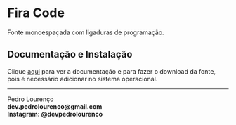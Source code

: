 # Fira Code

Fonte monoespaçada com ligaduras de programação.

## Documentação e Instalação

Clique [aqui](https://github.com/tonsky/FiraCode) para ver a documentação e para fazer o download da fonte, pois é necessário adicionar no sistema operacional.


<hr>
<stong>Pedro Lourenço</strong><br>
<Strong>dev.pedrolourenco@gmail.com</strong><br>
<Strong>Instagram: @devpedrolourenco</strong>